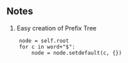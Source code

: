 ## Notes
1. Easy creation of Prefix Tree
```
    node = self.root
    for c in word+"$":
        node = node.setdefault(c, {})
```
